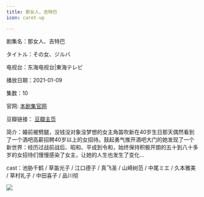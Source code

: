 ```yaml
---
title: 那女人、吉特巴
icon: caret-up

---
```


剧集名：那女人、吉特巴

タイトル：その女、ジルバ 

电视台：东海电视台|東海テレビ

播放日期：2021-01-09

集数：10

官网: [本剧集官网](https://www.tokai-tv.com/io/jitterbug/)

豆瓣链接： [豆瓣主页](https://movie.douban.com/subject/35265299/)


简介：婚前被劈腿，没钱没对象没梦想的女主角笛吹新在40岁生日那天偶然看到了一个酒吧高薪招聘40岁以上的女招待。鼓起勇气推开酒吧大门的她发现了一个新世界：经历过战前战后、昭和、平成到令和，始终保持积极开朗的五十到八十多岁的女招待们慢慢感染了女主，让她的人生也发生了变化...

cast：池胁千鹤 / 草笛光子 / 江口德子 / 真飞圣 / 山崎树范  / 中尾ミエ / 久本雅美 / 草村礼子 / 中田喜子 / 品川彻

![](https://listpic.tsgsanjiao.com/2021/2021nnrjtb.jpg)